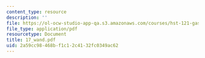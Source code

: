 ```yaml
---
content_type: resource
description: ''
file: https://ol-ocw-studio-app-qa.s3.amazonaws.com/courses/hst-121-gastroenterology-fall-2005/2a59cc98468bf1c12c4132fc0349ac62_17_wand.pdf
file_type: application/pdf
resourcetype: Document
title: 17_wand.pdf
uid: 2a59cc98-468b-f1c1-2c41-32fc0349ac62
---
```

